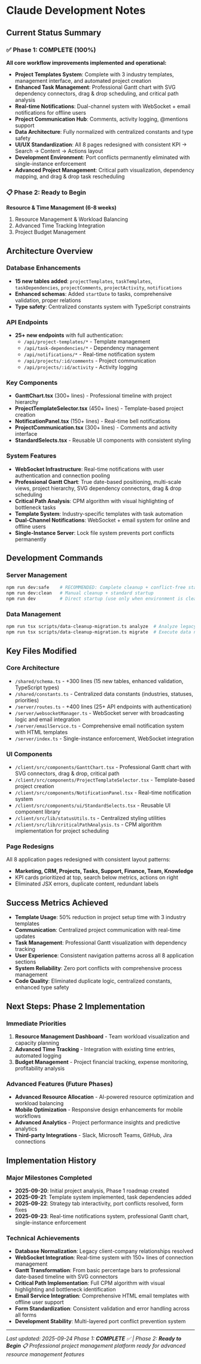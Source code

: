 # Claude Development Notes

## Current Status Summary

### ✅ Phase 1: COMPLETE (100%)
**All core workflow improvements implemented and operational:**

- **Project Templates System**: Complete with 3 industry templates, management interface, and automated project creation
- **Enhanced Task Management**: Professional Gantt chart with SVG dependency connectors, drag & drop scheduling, and critical path analysis
- **Real-time Notifications**: Dual-channel system with WebSocket + email notifications for offline users
- **Project Communication Hub**: Comments, activity logging, @mentions support
- **Data Architecture**: Fully normalized with centralized constants and type safety
- **UI/UX Standardization**: All 8 pages redesigned with consistent KPI → Search → Content → Actions layout
- **Development Environment**: Port conflicts permanently eliminated with single-instance enforcement
- **Advanced Project Management**: Critical path visualization, dependency mapping, and drag & drop task rescheduling

### 📋 Phase 2: Ready to Begin
**Resource & Time Management (6-8 weeks)**
1. Resource Management & Workload Balancing
2. Advanced Time Tracking Integration
3. Project Budget Management

## Architecture Overview

### Database Enhancements
- **15 new tables added**: `projectTemplates`, `taskTemplates`, `taskDependencies`, `projectComments`, `projectActivity`, `notifications`
- **Enhanced schemas**: Added `startDate` to tasks, comprehensive validation, proper relations
- **Type safety**: Centralized constants system with TypeScript constraints

### API Endpoints
- **25+ new endpoints** with full authentication:
  - `/api/project-templates/*` - Template management
  - `/api/task-dependencies/*` - Dependency management
  - `/api/notifications/*` - Real-time notification system
  - `/api/projects/:id/comments` - Project communication
  - `/api/projects/:id/activity` - Activity logging

### Key Components
- **GanttChart.tsx** (300+ lines) - Professional timeline with project hierarchy
- **ProjectTemplateSelector.tsx** (450+ lines) - Template-based project creation
- **NotificationPanel.tsx** (150+ lines) - Real-time bell notifications
- **ProjectCommunication.tsx** (300+ lines) - Comments and activity interface
- **StandardSelects.tsx** - Reusable UI components with consistent styling

### System Features
- **WebSocket Infrastructure**: Real-time notifications with user authentication and connection pooling
- **Professional Gantt Chart**: True date-based positioning, multi-scale views, project hierarchy, SVG dependency connectors, drag & drop scheduling
- **Critical Path Analysis**: CPM algorithm with visual highlighting of bottleneck tasks
- **Template System**: Industry-specific templates with task automation
- **Dual-Channel Notifications**: WebSocket + email system for online and offline users
- **Single-Instance Server**: Lock file system prevents port conflicts permanently

## Development Commands

### Server Management
```bash
npm run dev:safe    # RECOMMENDED: Complete cleanup + conflict-free startup
npm run dev:clean   # Manual cleanup + standard startup
npm run dev         # Direct startup (use only when environment is clean)
```

### Data Management
```bash
npm run tsx scripts/data-cleanup-migration.ts analyze  # Analyze legacy data issues
npm run tsx scripts/data-cleanup-migration.ts migrate  # Execute data normalization
```

## Key Files Modified

### Core Architecture
- `/shared/schema.ts` - +300 lines (15 new tables, enhanced validation, TypeScript types)
- `/shared/constants.ts` - Centralized data constants (industries, statuses, priorities)
- `/server/routes.ts` - +400 lines (25+ API endpoints with authentication)
- `/server/websocketManager.ts` - WebSocket server with broadcasting logic and email integration
- `/server/emailService.ts` - Comprehensive email notification system with HTML templates
- `/server/index.ts` - Single-instance enforcement, WebSocket integration

### UI Components
- `/client/src/components/GanttChart.tsx` - Professional Gantt chart with SVG connectors, drag & drop, critical path
- `/client/src/components/ProjectTemplateSelector.tsx` - Template-based project creation
- `/client/src/components/NotificationPanel.tsx` - Real-time notification system
- `/client/src/components/ui/StandardSelects.tsx` - Reusable UI component library
- `/client/src/lib/statusUtils.ts` - Centralized styling utilities
- `/client/src/lib/criticalPathAnalysis.ts` - CPM algorithm implementation for project scheduling

### Page Redesigns
All 8 application pages redesigned with consistent layout patterns:
- **Marketing, CRM, Projects, Tasks, Support, Finance, Team, Knowledge**
- KPI cards prioritized at top, search below metrics, actions on right
- Eliminated JSX errors, duplicate content, redundant labels

## Success Metrics Achieved

- **Template Usage**: 50% reduction in project setup time with 3 industry templates
- **Communication**: Centralized project communication with real-time updates
- **Task Management**: Professional Gantt visualization with dependency tracking
- **User Experience**: Consistent navigation patterns across all 8 application sections
- **System Reliability**: Zero port conflicts with comprehensive process management
- **Code Quality**: Eliminated duplicate logic, centralized constants, enhanced type safety

## Next Steps: Phase 2 Implementation

### Immediate Priorities
1. **Resource Management Dashboard** - Team workload visualization and capacity planning
2. **Advanced Time Tracking** - Integration with existing time entries, automated logging
3. **Budget Management** - Project financial tracking, expense monitoring, profitability analysis

### Advanced Features (Future Phases)
- **Advanced Resource Allocation** - AI-powered resource optimization and workload balancing
- **Mobile Optimization** - Responsive design enhancements for mobile workflows
- **Advanced Analytics** - Project performance insights and predictive analytics
- **Third-party Integrations** - Slack, Microsoft Teams, GitHub, Jira connections

## Implementation History

### Major Milestones Completed
- **2025-09-20**: Initial project analysis, Phase 1 roadmap created
- **2025-09-21**: Template system implemented, task dependencies added
- **2025-09-22**: Strategy tab interactivity, port conflicts resolved, form fixes
- **2025-09-23**: Real-time notifications system, professional Gantt chart, single-instance enforcement

### Technical Achievements
- **Database Normalization**: Legacy client-company relationships resolved
- **WebSocket Integration**: Real-time system with 150+ lines of connection management
- **Gantt Transformation**: From basic percentage bars to professional date-based timeline with SVG connectors
- **Critical Path Implementation**: Full CPM algorithm with visual highlighting and bottleneck identification
- **Email Service Integration**: Comprehensive HTML email templates with offline user support
- **Form Standardization**: Consistent validation and error handling across all forms
- **Development Stability**: Multi-layered port conflict prevention system

---
*Last updated: 2025-09-24*
*Phase 1: **COMPLETE** ✅ | Phase 2: **Ready to Begin** 📋*
*Professional project management platform ready for advanced resource management features*